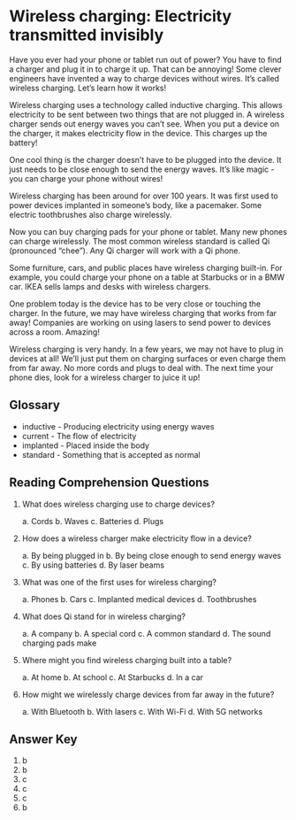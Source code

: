 # Wireless charging: Electricity transmitted invisibly

Have you ever had your phone or tablet run out of power? You have to find a charger and plug it in to charge it up. That can be annoying! Some clever engineers have invented a way to charge devices without wires. It’s called wireless charging. Let’s learn how it works!

Wireless charging uses a technology called inductive charging. This allows electricity to be sent between two things that are not plugged in. A wireless charger sends out energy waves you can’t see. When you put a device on the charger, it makes electricity flow in the device. This charges up the battery!

One cool thing is the charger doesn’t have to be plugged into the device. It just needs to be close enough to send the energy waves. It’s like magic - you can charge your phone without wires!

Wireless charging has been around for over 100 years. It was first used to power devices implanted in someone’s body, like a pacemaker. Some electric toothbrushes also charge wirelessly.

Now you can buy charging pads for your phone or tablet. Many new phones can charge wirelessly. The most common wireless standard is called Qi (pronounced “chee”). Any Qi charger will work with a Qi phone.

Some furniture, cars, and public places have wireless charging built-in. For example, you could charge your phone on a table at Starbucks or in a BMW car. IKEA sells lamps and desks with wireless chargers.

One problem today is the device has to be very close or touching the charger. In the future, we may have wireless charging that works from far away! Companies are working on using lasers to send power to devices across a room. Amazing!

Wireless charging is very handy. In a few years, we may not have to plug in devices at all! We’ll just put them on charging surfaces or even charge them from far away. No more cords and plugs to deal with. The next time your phone dies, look for a wireless charger to juice it up!

## Glossary

- inductive - Producing electricity using energy waves
- current - The flow of electricity
- implanted - Placed inside the body
- standard - Something that is accepted as normal

## Reading Comprehension Questions

1. What does wireless charging use to charge devices?

   a. Cords
   b. Waves
   c. Batteries
   d. Plugs

2. How does a wireless charger make electricity flow in a device?

   a. By being plugged in
   b. By being close enough to send energy waves
   c. By using batteries
   d. By laser beams

3. What was one of the first uses for wireless charging?

   a. Phones
   b. Cars
   c. Implanted medical devices
   d. Toothbrushes

4. What does Qi stand for in wireless charging?

   a. A company
   b. A special cord
   c. A common standard
   d. The sound charging pads make

5. Where might you find wireless charging built into a table?

   a. At home
   b. At school
   c. At Starbucks
   d. In a car

6. How might we wirelessly charge devices from far away in the future?

   a. With Bluetooth
   b. With lasers
   c. With Wi-Fi
   d. With 5G networks

## Answer Key

1. b
2. b
3. c
4. c
5. c
6. b
